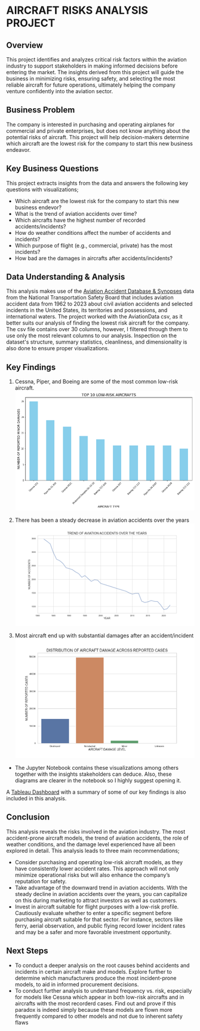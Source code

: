 # AIRCRAFT RISKS ANALYSIS PROJECT

## Overview
This project identifies and analyzes critical risk factors within the aviation industry to support stakeholders in making informed decisions before entering the market. The insights derived from this project will guide the business in minimizing risks, ensuring 
safety, and selecting the most reliable aircraft for future operations, ultimately helping the company venture confidently into the aviation sector.


## Business Problem
The company is interested in purchasing and operating airplanes for commercial and private enterprises, but does not know anything about the potential risks of aircraft. This project will help decision-makers determine which aircraft are the lowest risk for the company to start this new business endeavor. 


## Key Business Questions
This project extracts insights from the data and answers the following key questions with visualizations;
- Which aircraft are the lowest risk for the company to start this new business endevor?
- What is the trend of aviation accidents over time?
- Which aircrafts have the highest number of recorded accidents/incidents?
- How do weather conditions affect the number of accidents and incidents?
- Which purpose of flight (e.g., commercial, private) has the most incidents?
- How bad are the damages in aircrafts after accidents/incidents?


## Data Understanding & Analysis
This analysis makes use of the [Aviation Accident Database & Synopses](https://www.kaggle.com/datasets/khsamaha/aviation-accident-database-synopses) data from the National Transportation Safety Board that includes aviation accident data from 1962 to 2023 about civil aviation accidents and selected incidents in the United States, its territories and possessions, and international waters. The project worked with the AviationData csv, as it better suits our analysis of finding the lowest risk aircraft for the company.
The csv file contains over 30 columns, however, I filtered through them to use only the most relevant columns to our analysis.
Inspection on the dataset's structure, summary statistics, cleanliness, and dimensionality is also done to ensure proper visualizations. 



## Key Findings
1. Cessna, Piper, and Boeing are some of the most common low-risk aircraft.
![Low-Risk Aircrafts](Visualization_Images/low_risk_aircrafts.png)

2. There has been a steady decrease in aviation accidents over the years
![Trend of Aviation Accidents Over the Years](trend_of_accidents.png)

3. Most aircraft end up with substantial damages after an accident/incident
![Aircraft Damage Levels](damage_level.png)

- The Jupyter Notebook contains these visualizations among others together with the insights stakeholders can deduce. Also, these diagrams are clearer in the notebook so I highly suggest opening it. 

A [Tableau Dashboard](https://public.tableau.com/app/profile/calmar.isoe2841/viz/AircraftRisksAnalysisDashboard/AircraftRisksAnalysisDashboard?publish=yes) with a summary of some of our key findings is also included in this analysis.


## Conclusion
This analysis reveals the risks involved in the aviation industry. The most accident-prone aircraft models, the trend of aviation accidents, the role of weather conditions, and the damage level experienced have all been explored in detail. 
This analysis leads to three main recommendations; 
- Consider purchasing and operating low-risk aircraft models, as they have consistently lower accident rates. This approach will not only minimize operational risks but will also enhance the company’s reputation for safety.
- Take advantage of the downward trend in aviation accidents. With the steady decline in aviation accidents over the years, you can capitalize on this during marketing to attract investors as well as customers.
- Invest in aircraft suitable for flight purposes with a low-risk profile. Cautiously evaluate whether to enter a specific segment before purchasing aircraft suitable for that sector. For instance, sectors like ferry, aerial observation, and public flying record lower incident rates and may be a safer and more favorable investment opportunity.


## Next Steps
- To conduct a deeper analysis on the root causes behind accidents and incidents in certain aircraft make and models. Explore further to determine which manufacturers produce the most incident-prone models, to aid in informed procurement decisions.
- To conduct further analysis to understand frequency vs. risk, especially for models like Cessna which appear in both low-risk aircrafts and in aircrafts with the most recorderd cases. 
Find out and prove if this paradox is indeed simply because these models are flown more frequently compared to other models and not due to inherent safety flaws
